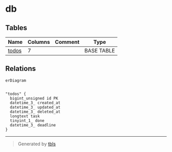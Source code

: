 # db

## Tables

| Name | Columns | Comment | Type |
| ---- | ------- | ------- | ---- |
| [todos](todos.md) | 7 |  | BASE TABLE |

## Relations

```mermaid
erDiagram


"todos" {
  bigint_unsigned id PK
  datetime_3_ created_at
  datetime_3_ updated_at
  datetime_3_ deleted_at
  longtext task
  tinyint_1_ done
  datetime_3_ deadline
}
```

---

> Generated by [tbls](https://github.com/k1LoW/tbls)
